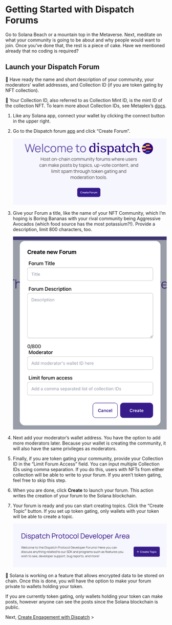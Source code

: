 # Getting Started with Dispatch Forums

Go to Solana Beach or a mountain top in the Metaverse. Next, meditate on what your community is going to be about and why people would want to join. Once you’ve done that, the rest is a piece of cake. Have we mentioned already that no coding is required? 

## Launch your Dispatch Forum

📌 Have ready the name and short description of your community, your moderators’ wallet addresses, and Collection ID (if you are token gating by NFT collection).


📌 Your Collection ID, also referred to as Collection Mint ID, is the mint ID of the collection NFT. To learn more about Collection IDs, see Metaplex’s [docs](https://docs.metaplex.com/programs/token-metadata/certified-collections/).


1. Like any Solana app, connect your wallet by clicking the connect button in the upper right. 
2. Go to the Dispatch forum [app](https://app.dispatch.forum/) and click “Create Forum”.
    
    ![Screen Shot 2022-08-17 at 5.01.06 PM.png](../../static/Screen_Shot_2022-08-17_at_5.01.06_PM.png)
    
3. Give your Forum a title, like the name of your NFT Community, which I’m hoping is Boring Bananas with your rival community being Aggressive Avocados (which food source has the most potassium?!). Provide a description, limit 800 characters, too. 
    
    ![Screen Shot 2022-08-17 at 2.52.11 PM.png](../../static/Screen_Shot_2022-08-17_at_2.52.11_PM.png)
    
4. Next add your moderator’s wallet address. You have the option to add more moderators later. Because your wallet is creating the community, it will also have the same privileges as moderators. 
5. Finally, if you are token gating your community, provide your Collection ID in the “Limit Forum Access” field. You can input multiple Collection IDs using comma separation. If you do this, users with NFTs from either collection will be able to write to your forum. If you aren’t token gating, feel free to skip this step. 
6. When you are done, click **Create** to launch your forum. This action writes the creation of your forum to the Solana blockchain. 
7. Your forum is ready and you can start creating topics. Click the “Create Topic” button. If you set up token gating, only wallets with your token will be able to create a topic. 
    
    ![Screen Shot 2022-08-17 at 3.21.14 PM.png](../../static/Screen_Shot_2022-08-17_at_3.21.14_PM.png)
    

<aside>
📌 Solana is working on a feature that allows encrypted data to be stored on chain. Once this is done, you will have the option to make your forum private to wallets holding your token. 

If you are currently token gating, only wallets holding your token can make posts, however anyone can see the posts since the Solana blockchain is public.

</aside>

Next, [Create Engagement with Dispatch](Create%20Engagement%20with%20Dispatch.md) >